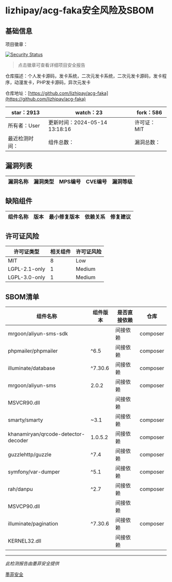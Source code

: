 # lizhipay/acg-faka安全风险及SBOM

## 基础信息

项目徽章：

[![Security Status](https://www.murphysec.com/platform3/v31/badge/1790817761443639296.svg)](https://www.murphysec.com/console/report/1693328498029907968/1790817761443639296)

> 点击徽章可查看详细项目安全报告

仓库描述：个人发卡源码，发卡系统，二次元发卡系统，二次元发卡源码，发卡程序，动漫发卡，PHP发卡源码，异次元发卡

仓库地址：[https://github.com/lizhipay/acg-faka](https://github.com/lizhipay/acg-faka)

| star：2913 | watch：23 | fork：586 |
| ----------- | -------------- | ------------ |
| 所有者：User | 更新时间：2024-05-14 13:18:16 | 许可证：MIT |
| 最近检测时间： | 组件总数： | 漏洞总数： |




## 漏洞列表

| 漏洞名称 | 漏洞类型 | MPS编号 | CVE编号 | 漏洞等级 |
| ------- | ------ | ------- | ------ | ----- |





## 缺陷组件

| 组件名称 | 版本 | 最小修复版本 | 依赖关系 | 修复建议 |
| -------- | ---- | ------------ | -------- | -------- |





## 许可证风险

| 许可证类型 | 相关组件 | 许可证风险 |
| ---------- | -------- | ---------- |
|MIT|8|Low|
|LGPL-2.1-only|1|Medium|
|LGPL-3.0-only|1|Medium|




## SBOM清单

| 组件名称 | 组件版本 | 是否直接依赖 | 仓库 |
| -------- | -------- | ------------ | ---- |
|mrgoon/aliyun-sms-sdk||间接依赖|composer|
|phpmailer/phpmailer|^6.5|间接依赖|composer|
|illuminate/database|^7.30.6|间接依赖|composer|
|mrgoon/aliyun-sms|2.0.2|间接依赖|composer|
|MSVCR90.dll||间接依赖||
|smarty/smarty|~3.1|间接依赖|composer|
|khanamiryan/qrcode-detector-decoder|1.0.5.2|间接依赖|composer|
|guzzlehttp/guzzle|^7.4|间接依赖|composer|
|symfony/var-dumper|^5.1|间接依赖|composer|
|rah/danpu|^2.7|间接依赖|composer|
|MSVCP90.dll||间接依赖||
|illuminate/pagination|^7.30.6|间接依赖|composer|
|KERNEL32.dll||间接依赖||


------

*此检测报告由墨菲安全提供*

[墨菲安全](www.murphysec.com)